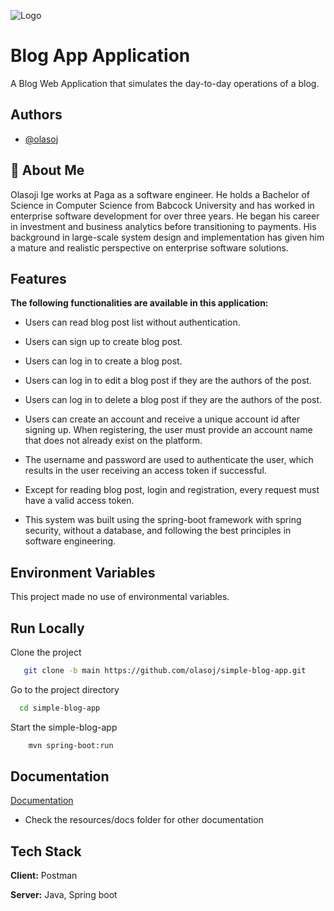 ![Logo](https://i.postimg.cc/Prh7tGGn/simple-banking-app-logo.jpg)

# Blog App Application

A Blog Web Application that simulates the day-to-day operations of a blog.

## Authors

- [@olasoj](https://www.github.com/olasoj)

## 🚀 About Me

Olasoji Ige works at Paga as a software engineer. He holds a Bachelor of Science in Computer Science from Babcock University and has worked in enterprise software development for over three years. He began his career in investment and business analytics before transitioning to payments. His background in large-scale system design and implementation has given him a mature and realistic perspective on enterprise software solutions.
## Features

**The following functionalities are available in this application:**

- Users can read blog post list without authentication.

- Users can sign up to create blog post.

- Users can log in to create a blog post.

- Users can log in to edit a blog post if they are the authors of the post.

- Users can log in to delete a blog post if they are the authors of the post.

- Users can create an account and receive a unique account id after signing up. When registering, the user must provide an account name that does not already exist on the platform.

- The username and password are used to authenticate the user, which results in the user receiving an access token if successful.

- Except for reading blog post, login and registration, every request must have a valid access token.

- This system was built using the spring-boot framework with spring security, without a database, and following the best principles in software engineering.

## Environment Variables

This project made no use of environmental variables.

## Run Locally

Clone the project

```bash
   git clone -b main https://github.com/olasoj/simple-blog-app.git
```

Go to the project directory

```bash
  cd simple-blog-app
```

Start the simple-blog-app

```bash
    mvn spring-boot:run
```

## Documentation

[Documentation](https://blog-post-api-doc.surge.sh/)
- Check the resources/docs folder for other documentation

## Tech Stack

**Client:** Postman

**Server:** Java, Spring boot
